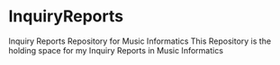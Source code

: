 # InquiryReports
Inquiry Reports Repository for Music Informatics
This Repository is the holding space for my Inquiry Reports in Music Informatics
